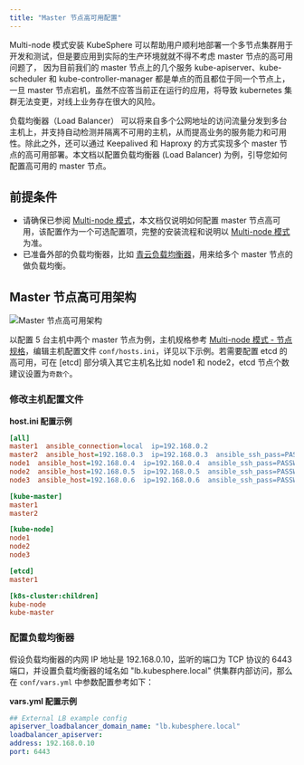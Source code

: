 ```yaml
---
title: "Master 节点高可用配置"
---
```


Multi-node 模式安装 KubeSphere 可以帮助用户顺利地部署一个多节点集群用于开发和测试，但是要应用到实际的生产环境就就不得不考虑 master 节点的高可用问题了，
因为目前我们的 master 节点上的几个服务 kube-apiserver、kube-scheduler 和 kube-controller-manager 都是单点的而且都位于同一个节点上，
一旦 master 节点宕机，虽然不应答当前正在运行的应用，将导致 kubernetes 集群无法变更，对线上业务存在很大的风险。

负载均衡器（Load Balancer） 可以将来自多个公网地址的访问流量分发到多台主机上，并支持自动检测并隔离不可用的主机，从而提高业务的服务能力和可用性。除此之外，还可以通过 Keepalived 和 Haproxy 的方式实现多个 master 节点的高可用部署。本文档以配置负载均衡器 (Load Balancer) 为例，引导您如何配置高可用的 master 节点。

## 前提条件

- 请确保已参阅 [Multi-node 模式](../Multi-node)，本文档仅说明如何配置 master 节点高可用，该配置作为一个可选配置项，完整的安装流程和说明以 [Multi-node 模式](../Multi-node) 为准。
- 已准备外部的负载均衡器，比如 [青云负载均衡器](https://docs.qingcloud.com/product/network/loadbalancer)，用来给多个 master 节点的做负载均衡。

## Master 节点高可用架构

![Master 节点高可用架构](/master-ha-design.png)

以配置 5 台主机中两个 master 节点为例，主机规格参考 [Multi-node 模式 - 节点规格](../Multi-node/#第一步-准备主机)，编辑主机配置文件 `conf/hosts.ini`，详见以下示例。若需要配置 etcd 的高可用，可在 [etcd] 部分填入其它主机名比如 node1 和 node2，etcd 节点个数建议设置为`奇数个`。

### 修改主机配置文件

**host.ini 配置示例**

```ini
[all]
master1  ansible_connection=local  ip=192.168.0.2
master2  ansible_host=192.168.0.3  ip=192.168.0.3  ansible_ssh_pass=PASSWORD
node1  ansible_host=192.168.0.4  ip=192.168.0.4  ansible_ssh_pass=PASSWORD
node2  ansible_host=192.168.0.5  ip=192.168.0.5  ansible_ssh_pass=PASSWORD
node3  ansible_host=192.168.0.6  ip=192.168.0.6  ansible_ssh_pass=PASSWORD

[kube-master]
master1
master2

[kube-node]
node1
node2
node3

[etcd]
master1

[k8s-cluster:children]
kube-node
kube-master
```

### 配置负载均衡器

假设负载均衡器的内网 IP 地址是 192.168.0.10，监听的端口为 TCP 协议的 6443 端口，并设置负载均衡器的域名如 "lb.kubesphere.local" 供集群内部访问，那么在 `conf/vars.yml` 中参数配置参考如下：

**vars.yml 配置示例**

```yaml
## External LB example config
apiserver_loadbalancer_domain_name: "lb.kubesphere.local"
loadbalancer_apiserver:
address: 192.168.0.10
port: 6443
```

